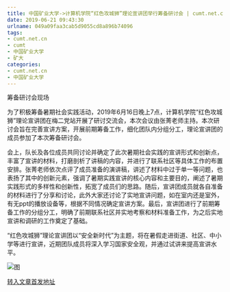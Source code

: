 ```yaml
---
title: 中国矿业大学->计算机学院“红色攻城狮”理论宣讲团举行筹备研讨会 | cumt.net.cn
date: 2019-06-21 09:43:30
urlname: 049a09faa3cab5d9055cd8a896b74096
tags: 
- cumt.net.cn
- cumt
- 中国矿业大学
- 矿大
categories:
- cumt.net.cn
- 中国矿业大学
---
```



筹备研讨会现场

为了积极筹备暑期社会实践活动，2019年6月16日晚上7点，计算机学院“红色攻城狮”理论宣讲团在梅二党站开展了研讨交流会，本次会议由张菁老师主持。本次研讨会旨在完善宣讲方案，开展前期筹备工作，细化团队内分组分工，理论宣讲团的成员参加了本次筹备研讨会。

会上，队长及各位成员共同讨论并确定了此次暑期社会实践的宣讲形式和创新点，丰富了宣讲的材料，打磨剖析了讲稿的内容，并进行了联系社区等具体工作的布置安排。张菁老师依次点评了成员准备的演讲稿，讲述了材料中过于单一等问题，也表扬了其中的创新元素，强调了暑期实践宣讲的核心内容和主要目的，阐述了暑期实践形式的多样性和创新性，拓宽了成员们的思路。随后，宣讲团成员就各自准备的材料进行了分享和讨论，此外大家还讨论了实地宣讲问题，如在室内还是室外，有无ppt的播放设备等，根据不同情况确定宣讲方案。最后，宣讲团进行了前期筹备工作的分组分工，明确了前期联系社区并实地考察和材料准备工作，为之后实地宣讲和调研的工作奠定了基础。

“红色攻城狮”理论宣讲团以“安全新时代”为主题，将在暑假走进街道、社区、中小学等进行宣讲，近期团队成员将深入学习国家安全观，并通过试讲来提高宣讲水平。



![图](http://xwzx.cumt.edu.cn/_upload/article/images/7c/c4/82ef4fa44ddfbba1ce0ae702ec83/009abfa6-b8dd-4822-a788-4139b2521842.jpg)

[转入文章首发地址](http://xwzx.cumt.edu.cn/17/69/c523a530281/page.htm)